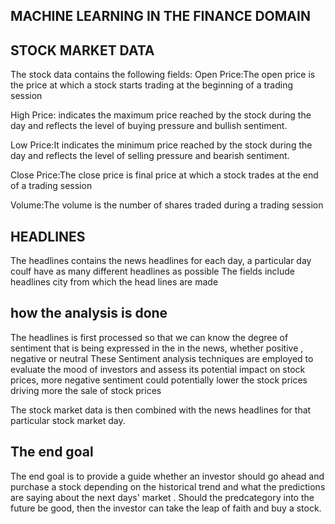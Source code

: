 ## MACHINE LEARNING IN THE FINANCE DOMAIN
## STOCK MARKET DATA
The stock data contains the following fields:
Open Price:The open price is the price at which a stock starts trading at the beginning of a trading session 

High Price: indicates the maximum price reached by the stock during the day and reflects the level of buying pressure 
and bullish sentiment.

Low Price:It indicates the minimum price reached by the stock during the day and reflects the level of selling pressure
 and bearish sentiment.

Close Price:The close price is final price at which a stock trades at the end of a trading session

Volume:The volume is the number of shares traded during a trading session
## HEADLINES
The headlines contains the news headlines for each day, a particular day coulf have as many different headlines as possible
The fields include 
headlines
city from which the head lines are made


## how the analysis is done

The headlines is first processed so that we can know the degree of sentiment that is being expressed in the in the news, 
whether positive , negative or neutral
These Sentiment analysis techniques are employed to evaluate the mood of investors and assess its potential impact on stock prices, more negative sentiment could potentially lower the stock prices driving more the sale of stock prices

The stock market data is then combined with the news headlines  for that particular stock market day.

## The end goal
The end goal is to provide a guide whether an investor should go ahead and purchase a stock depending on the historical trend and what the predictions are saying about the next days' market .
Should the predcategory into the future be good, then the investor can take the leap of faith and buy a stock.